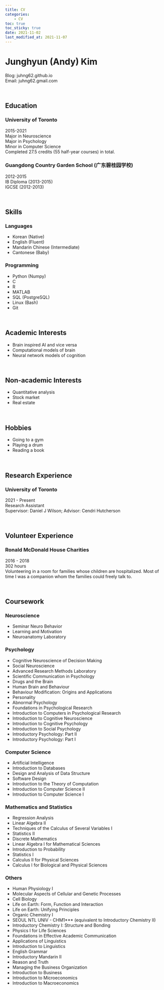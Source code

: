 ```yaml
---
title: CV
categories:
    - CV
toc: true
toc_sticky: true
date: 2021-11-02
last_modified_at: 2021-11-07
---
```


# Junghyun (Andy) Kim

Blog: juhng62.github.io  
Email: juhng62.gmail.com  

<br>

## Education
### University of Toronto
2015-2021  
Major in Neuroscience  
Major in Psychology  
Minor in Computer Science  
Completed 27.5 credits (55 half-year courses) in total.

### Guangdong Country Garden School (广东碧桂园学校)
2012-2015  
IB Diploma (2013-2015)  
IGCSE (2012-2013)  

<br>

## Skills
### Languages
- Korean (Native)  
- English (Fluent)  
- Mandarin Chinese (Intermediate)
- Cantonese (Baby)  

### Programming
- Python (Numpy)
- C  
- R  
- MATLAB  
- SQL (PostgreSQL)  
- Linux (Bash)  
- Git

<br>

## Academic Interests
- Brain inspired AI and vice versa
- Computational models of brain
- Neural network models of cognition

<br>

## Non-academic Interests
- Quantitative analysis
- Stock market
- Real estate

<br>

## Hobbies
- Going to a gym
- Playing a drum
- Reading a book

<br>

## Research Experience
### University of Toronto
2021 - Present  
Research Assistant  
Supervisor: Daniel J Wilson; Advisor: Cendri Hutcherson

<br>

## Volunteer Experience
### Ronald McDonald House Charities
2016 - 2018  
302 hours  
Volunteering in a room for families whose children are hospitalized. Most of time I was a companion whom the families could freely talk to.

<br>

## Coursework
### Neuroscience
- Seminar Neuro Behavior  
- Learning and Motivation  
- Neuroanatomy Laboratory  

### Psychology
- Cognitive Neuroscience of Decision Making  
- Social Neuroscience  
- Advanced Research Methods Laboratory
- Scientific Communication in Psychology
- Drugs and the Brain  
- Human Brain and Behaviour  
- Behaviour Modification: Origins and Applications  
- Personality  
- Abnormal Psychology  
- Foundations in Psychological Research  
- Introduction to Computers in Psychological Research  
- Introduction to Cognitive Neuroscience  
- Introduction to Cognitive Psychology  
- Introduction to Social Psychology  
- Introductory Psychology: Part II  
- Introductory Psychology: Part I  

### Computer Science
- Artificial Intelligence  
- Introduction to Databases  
- Design and Analysis of Data Structure  
- Software Design  
- Introduction to the Theory of Computation  
- Introduction to Computer Science II  
- Introduction to Computer Science I  

### Mathematics and Statistics
- Regression Analysis  
- Linear Algebra II  
- Techniques of the Calculus of Several Variables I  
- Statistics II  
- Discrete Mathematics  
- Linear Algebra I for Mathematical Sciences  
- Introduction to Probability  
- Statistics I  
- Calculus II for Physical Sciences  
- Calculus I for Biological and Physical Sciences  

### Others
- Human Physiology I  
- Molecular Aspects of Cellular and Genetic Processes  
- Cell Biology  
- Life on Earth: Form, Function and Interaction
- Life on Earth: Unifying Principles
- Organic Chemistry I  
- SEOUL NTL UNIV - CHM1*** (equivalent to Introductory Chemistry II)
- Introductory Chemistry I: Structure and Bonding
- Physics I for Life Sciences  
- Foundations in Effective Academic Communication  
- Applications of Linguistics  
- Introduction to Linguistics  
- English Grammar  
- Introductory Mandarin II  
- Reason and Truth  
- Managing the Business Organization  
- Introduction to Business  
- Introduction to Microeconomics  
- Introduction to Macroeconomics  
